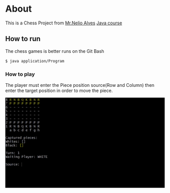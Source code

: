 # About
This is a Chess Project from [Mr.Nelio Alves](https://github.com/acenelio) [Java course](https://www.udemy.com/course/java-curso-completo/)
## How to run
The chess games is better runs on the Git Bash
```bash
$ java application/Program
```
### How to play
The player must enter the Piece position source(Row and Column) then enter the target position in order to move the piece.

![](images/ezgif.com-gif-maker.gif)
